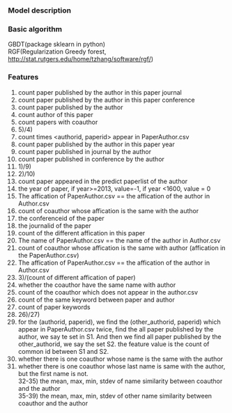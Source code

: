 ### Model description

### Basic algorithm
GBDT(package sklearn in python) <br/>
RGF(Regularization Greedy forest, http://stat.rutgers.edu/home/tzhang/software/rgf/) <br/>


### Features
1) count paper published by the author in this paper journal <br/> 
2) count paper published by the author in this paper conference <br/>
3) count paper published by the author <br/>
4) count author of this paper <br/>
5) count papers with coauthor <br/>
6) 5)/4) <br/>
7) count times <authorid, paperid> appear in PaperAuthor.csv  <br/>
8) count paper published by the author in this paper year <br/>
9) count paper published in journal by the author <br/>
10) count paper published in conference by the author <br/>
11) 1)/9) <br/>
12) 2)/10) <br/>
13) count paper appeared in the predict paperlist of the author <br/>
14) the year of paper, if year>=2013, value=-1, if year <1600, value = 0  <br/>
15) The affication of PaperAuthor.csv == the affication of the author in Author.csv <br/>
16) count of coauthor whose affication is the same with the author <br/>
17) the conferenceid of the paper <br/>
18) the journalid of the paper <br/>
19) count of the different affication in this paper <br/>
20) The name of PaperAuthor.csv == the name of the author in Author.csv <br/>
21) count of coauthor whose  affication is the same with author (affication in the PaperAuthor.csv) <br/>
22) The affication of PaperAuthor.csv == the affication of the author in Author.csv  <br/>
23) 3)/(count of different affication of paper) <br/>
24) whether the coauthor have the same name with author <br/>
25) count of the coauthor which does not appear in the author.csv <br/>
26) count of the same keyword between paper and author <br/>
27) count of paper keywords <br/>
28) 26)/27) <br/>
29) for the (authorid, paperid), we find the (other_authorid, paperid) which appear in PaperAuthor.csv twice, find the all paper published by the author, we say te set in S1. And then we find all paper published by the other_authorid, we say the set S2. the feature value is the count of common id between S1 and S2. <br/>
30) whether there is one coauthor whose name is the same with the author <br/>
31) whether there is one coauthor whose last name is same with the author, but the first name is not. <br/>
32-35) the mean, max, min, stdev of name similarity between coauthor and the author <br/>
35-39) the mean, max, min, stdev of other name similarity between coauthor and the author <br/>


